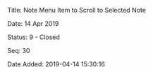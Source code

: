 Title:  Note Menu Item to Scroll to Selected Note

Date:   14 Apr 2019

Status: 9 - Closed

Seq:    30

Date Added: 2019-04-14 15:30:16

